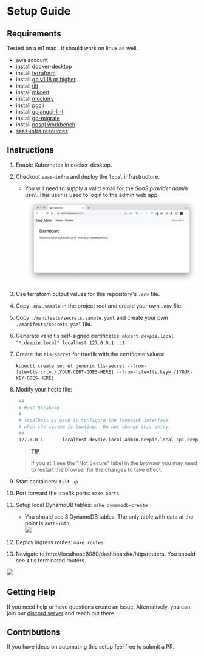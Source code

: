 
# Setup Guide

## Requirements

Tested on a m1 mac . It should work on linux as well.

- aws account
- install docker-desktop
- install [terraform](https://www.terraform.io/)
- install [go v1.18 or higher](https://go.dev/doc/install)
- install [tilt](https://tilt.dev/)
- install [mkcert](https://github.com/FiloSottile/mkcert)
- install [mockery](https://github.com/vektra/mockery)
- install [pgcli](https://www.pgcli.com/)
- install [golangci-lint](https://github.com/golangci/golangci-lint)
- install [go-migrate](https://github.com/golang-migrate/migrate)
- install [nosql workbench](https://docs.aws.amazon.com/amazondynamodb/latest/developerguide/workbench.settingup.html)
- [saas-infra resources](https://github.com/devpies/saas-infra/tree/main/local/saas)

## Instructions 
1. Enable Kubernetes in docker-desktop.
2. Checkout `saas-infra` and deploy the `local` infrastructure.
   - You will need to supply a valid email for the _SaaS provider admin user_. This user is used to
   login to the admin web app.
   ![](docs/img/admin-webapp.png)
3. Use terraform output values for this repository's `.env` file.
4. Copy `.env.sample` in the project root and create your own `.env` file.
5. Copy `./manifests/secrets.sample.yaml` and create your own `./manifests/secrets.yaml` file.
6. Generate valid tls self-signed certificates: `mkcert devpie.local "*.devpie.local" localhost 127.0.0.1 ::1`
7. Create the `tls-secret` for traefik with the certificate values: 
   ```
   kubectl create secret generic tls-secret --from-file=tls.crt=./[YOUR-CERT-GOES-HERE] --from-file=tls.key=./[YOUR-KEY-GOES-HERE]
   ```
8. Modify your hosts file:
   ```bash
    ##
    # Host Database
    #
    # localhost is used to configure the loopback interface
    # when the system is booting.  Do not change this entry.
    ##
    127.0.0.1       localhost devpie.local admin.devpie.local api.devpie.local 
    ```
   > __TIP__  
   > 
   > If you still see the "Not Secure" label in the browser you may need to restart the browser 
   > for the changes to take effect.
9. Start containers: `tilt up`
10. Port forward the traefik ports: `make ports`
11. Setup local DynamoDB tables: `make dynamodb-create`
    - You should see 3 DynamoDB tables. The only table with data at the point is `auth-info`.   
    ![](docs/img/workbench.png)
12. Deploy ingress routes: `make routes`

13. Navigate to http://localhost:8080/dashboard/#/http/routers. You should see `4` tls terminated routers.

![](docs/img/traefik.png)

## Getting Help
If you need help or have questions create an issue. Alternatively, you can join our [discord server](https://discord.gg/MeKKvHBKQG) 
and reach out there.

## Contributions
If you have ideas on automating this setup feel free to submit a PR. 